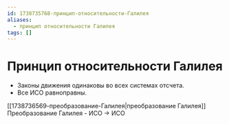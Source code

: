 ```yaml
---
id: 1738735768-принцип-относительности-Галилея
aliases:
  - принцип относительности Галилея
tags: []
---
```


# Принцип относительности Галилея
- Законы движения одинаковы во всех системах отсчета.
- Все ИСО равноправны.

[[1738736569-преобразование-Галилея|преобразование Галилея]]
Преобразование Галилея - ИСО $\to$ ИСО
